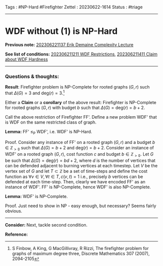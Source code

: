 Tags : #NP-Hard #Firefighter 
Zettel :  20230622-1614
Status : #triage 

-----

# WDF without (1) is NP-Hard

**Previous note:** [202306221137 Erik Demaine Complexity Lecture](202306221137%20Erik%20Demaine%20Complexity%20Lecture.md)

**See list of conditions:** [202306211211 WDF Restrictions](202306211211%20WDF%20Restrictions.md), [202306211411 Claim about WDF Hardness](202306211411%20Claim%20about%20WDF%20Hardness.md)

-----

### Questions & thoughts:

**Result**: Firefighter problem is NP-Complete for rooted graphs $(G, r)$ such that $\Delta(G)=3$ and $\textrm{deg}(r)=3$.[^1] 

Either a **Claim** or a **corollary** of the above result: Firefighter is NP-Complete for rooted graphs $(G, r)$ with budget $b$ such that $\Delta(G)=\textrm{deg}(r)=b+2$.

Call the above restriction of Firefighter FF'. Define a new problem WDF' that is WDF on the same restricted class of graph.

**Lemma:** FF' $\leq_\textrm{P}$ WDF', i.e. WDF' is NP-Hard.

Proof. Consider any instance of FF' on a rooted graph $(G, r)$ and a budget $b\in\mathbb{Z_{>0}}$ such that $\Delta(G)=b+2$ and $\textrm{deg}(r)=b+2$. Consider an instance of WDF' on a rooted graph $(G, r)$, cost function $c$ and budget $b\in\mathbb{Z_{>0}}$. Let $G$ be such that $\Delta(G)=\textrm{deg}(r)=bd+2$, where $d$ is the number of vertices that can be defended adjacent to burning vertices at each timestep. Let $V$ be the vertex set of $G$ and let $T\subset\mathbb{Z}$ be a set of time-steps and define the cost function as $\forall v\in V, \forall t \in T, c(v, t)=1$ i.e., precisely $b$ vertices can be defended at each time-step. Then, clearly we have encoded FF' as an instance of WDF'. FF' is NP-Complete, hence WDF' is also NP-Complete.

**Lemma:** WDF' is NP-Complete.

Proof. Just need to show in NP - easy enough, but necessary? Seems fairly obvious.

-----
 
**Consider:** Next, tackle second condition.

**Reference:** 

[^1]: S Finbow, A King, G MacGillivray, R Rizzi, The firefighter problem for graphs of maximum degree three, Discrete Mathematics 307 (2007), 2094-2105